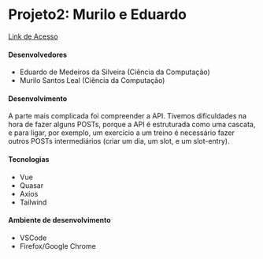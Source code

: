# Projeto2: Murilo e Eduardo

[Link de Acesso](https://fitmind-web.netlify.app)

#### Desenvolvedores

- Eduardo de Medeiros da Silveira (Ciência da Computação)
- Murilo Santos Leal (Ciência da Computação)

#### Desenvolvimento

A parte mais complicada foi compreender a API. Tivemos dificuldades na hora de
fazer alguns POSTs, porque a API é estruturada como uma cascata, e para ligar, por exemplo, um exercício a um treino é necessário fazer outros POSTs intermediários (criar um dia, um slot, e um slot-entry).

#### Tecnologias

- Vue
- Quasar
- Axios
- Tailwind

#### Ambiente de desenvolvimento

- VSCode
- Firefox/Google Chrome
